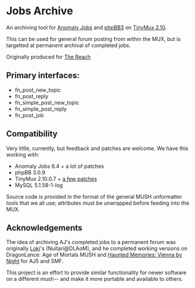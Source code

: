 # Jobs Archive

An archiving tool for [Anomaly Jobs](http://code.google.com/p/anomalyjobs/) and [phpBB3](http://www.phpbb.com/) on [TinyMux 2.10](http://code.google.com/p/tinymux/).

This can be used for general forum posting from within the MUX, but is targetted at permanent archival of completed jobs.

Originally produced for [The Reach](http://thereachmux.org/)

## Primary interfaces:
   
* fn_post_new_topic
* fn_post_reply
* fn_simple_post_new_topic
* fn_simple_post_reply
* fn_post_job

## Compatibility

Very little, currently, but feedback and patches are welcome.  We have this working with:

* Anomaly Jobs 6.4 + a lot of patches
* phpBB 3.0.9
* TinyMux 2.10.0.7 + [a few patches](https://github.com/lashtear/tinymux/tree/thereach)
* MySQL 5.1.58-1-log

Source code is provided in the format of the general MUSH unformatter tools that we all use; attributes must be unwrapped before feeding into the MUX.

## Acknowledgements

The idea of archiving AJ's completed jobs to a permanent forum was originally [Loki](http://www.haunted-memories.net/wiki/User:Loki)'s (Nuitari@DLAoM), and he completed working versions on DragonLance: Age of Mortals MUSH and [Haunted Memories: Vienna by Night](http://www.haunted-memories.net/) for AJ5 and SMF.

This project is an effort to provide similar functionality for newer software on a different mush-- and make it more portable and available to others.

